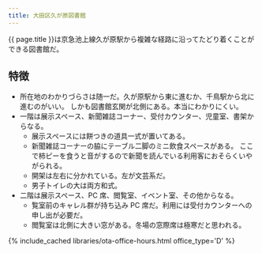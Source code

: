 ```yaml
---
title: 大田区久が原図書館
---
```


{{ page.title }}は京急池上線久が原駅から複雑な経路に沿ってたどり着くことができる図書館だ。

## 特徴

* 所在地のわかりづらさは随一だ。久が原駅から東に進むか、千鳥駅から北に進むのがいい。
  しかも図書館玄関が北側にある。本当にわかりにくい。
* 一階は展示スペース、新聞雑誌コーナー、受付カウンター、児童室、書架からなる。
  * 展示スペースには餅つきの道具一式が置いてある。
  * 新聞雑誌コーナーの脇にテーブル二脚のミニ飲食スペースがある。
    ここで柿ピーを食うと音がするので新聞を読んでいる利用客におそらくいやがられる。
  * 開架は左右に分かれている。左が文芸系だ。
  * 男子トイレの大は両方和式。
* 二階は展示スペース、PC 席、閲覧室、イベント室、その他からなる。
  * 覧室前のキャレル群が持ち込み PC 席だ。利用には受付カウンターへの申し出が必要だ。
  * 閲覧室は北側に大きい窓がある。冬場の窓際席は極寒だと思われる。

{% include_cached libraries/ota-office-hours.html office_type='D' %}
